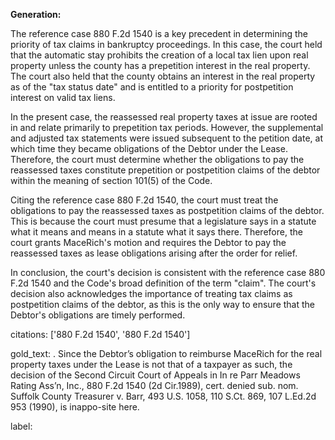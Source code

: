 **Generation:**


The reference case 880 F.2d 1540 is a key precedent in determining the priority of tax claims in bankruptcy proceedings. In this case, the court held that the automatic stay prohibits the creation of a local tax lien upon real property unless the county has a prepetition interest in the real property. The court also held that the county obtains an interest in the real property as of the "tax status date" and is entitled to a priority for postpetition interest on valid tax liens.

In the present case, the reassessed real property taxes at issue are rooted in and relate primarily to prepetition tax periods. However, the supplemental and adjusted tax statements were issued subsequent to the petition date, at which time they became obligations of the Debtor under the Lease. Therefore, the court must determine whether the obligations to pay the reassessed taxes constitute prepetition or postpetition claims of the debtor within the meaning of section 101(5) of the Code.

Citing the reference case 880 F.2d 1540, the court must treat the obligations to pay the reassessed taxes as postpetition claims of the debtor. This is because the court must presume that a legislature says in a statute what it means and means in a statute what it says there. Therefore, the court grants MaceRich's motion and requires the Debtor to pay the reassessed taxes as lease obligations arising after the order for relief.

In conclusion, the court's decision is consistent with the reference case 880 F.2d 1540 and the Code's broad definition of the term "claim". The court's decision also acknowledges the importance of treating tax claims as postpetition claims of the debtor, as this is the only way to ensure that the Debtor's obligations are timely performed.



citations: ['880 F.2d 1540', '880 F.2d 1540']

gold_text: . Since the Debtor’s obligation to reimburse MaceRich for the real property taxes under the Lease is not that of a taxpayer as such, the decision of the Second Circuit Court of Appeals in In re Parr Meadows Rating Ass’n, Inc., 880 F.2d 1540 (2d Cir.1989), cert. denied sub. nom. Suffolk County Treasurer v. Barr, 493 U.S. 1058, 110 S.Ct. 869, 107 L.Ed.2d 953 (1990), is inappo-site here.

label: 